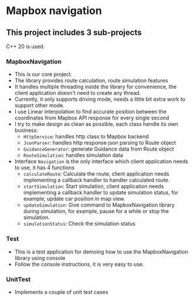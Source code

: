 # Mapbox navigation 

## This project includes 3 sub-projects
C++ 20 is used.

### MapboxNavigation
* This is our core project.
* The library provides route calculation, route simulation features
* It handles multiple threading inside the library for convenience, the client application doesn't need to create any thread.
* Currently, it only supports driving mode, needs a little bit extra work to support other mode.
* I use Linear interpolation to find accurate position between the coordinates from Mapbox API response for every single second
* I try to make design as clean as possible, each class handle its own business: 
  * ```HttpService```: handles http class to Mapbox backend
  * ```JsonParser```: handles http response json parsing to Route object
  * ```GuidanceGenerator```: generate Guidance data from Route object
  * ```RouteSimulation```: handles simulation data
* Interface ```Navigation``` is the only interface which client application needs to use, it has 4 functions
  * ```calculateRoute```: Calculate the route, client application needs implementing a callback handler to handler calculated route.
  * ```startSimulation```: Start simulation, client application needs implementing a callback handler to update simulation status, for example, update car position in map view.
  * ```updateSimulation```: Give command to MapboxNavigation library during simulation, for example, pause for a while or stop the simulation.
  * ```simulationStatus```: Check the simulation status

### Test
* This is a test application for demoing how to use the MapboxNavigation library using console
* Follow the console instructions, it is very easy to use.

### UnitTest
* Implements a couple of unit test cases